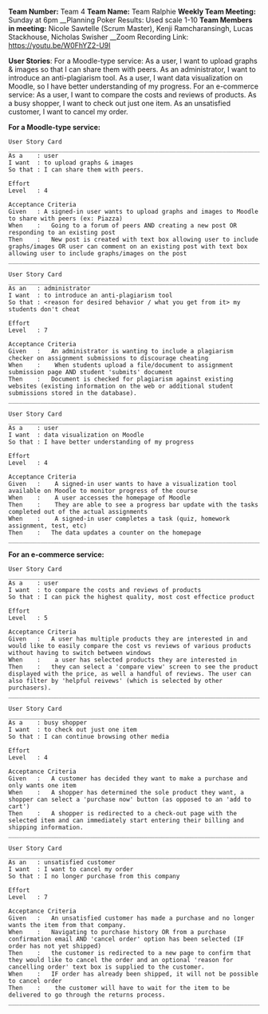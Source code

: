 __Team Number:__ Team 4
__Team Name:__ Team Ralphie
__Weekly Team Meeting:__ Sunday at 6pm
__Planning Poker Results: Used scale 1-10
__Team Members in meeting:__ Nicole Sawtelle (Scrum Master), Kenji Ramcharansingh, Lucas Stackhouse, Nicholas Swisher
__Zoom Recording Link: https://youtu.be/W0FhYZ2-U9I

__User Stories__:
For a Moodle-type service:
As a user, I want to upload graphs & images so that I can share them with peers.
As an administrator, I want to introduce an anti-plagiarism tool.
As a user, I want data visualization on Moodle, so I have better understanding of my progress.
For an e-commerce service:
As a user, I want to compare the costs and reviews of products.
As a busy shopper, I want to check out just one item.
As an unsatisfied customer, I want to cancel my order.

__For a Moodle-type service:__
```
User Story Card
______________________________________________________________________________
As a 	: user
I want	: to upload graphs & images
So that : I can share them with peers.

Effort
Level	: 4

Acceptance Criteria
Given	: A signed-in user wants to upload graphs and images to Moodle to share with peers (ex: Piazza)
When 	: 	Going to a forum of peers AND creating a new post OR responding to an existing post
Then 	: 	New post is created with text box allowing user to include graphs/images OR user can comment on an existing post with text box allowing user to include graphs/images on the post
____________________________________________________________________________

```

```
User Story Card
______________________________________________________________________________
As an	: administrator
I want	: to introduce an anti-plagiarism tool
So that : <reason for desired behavior / what you get from it> my students don't cheat

Effort
Level	: 7

Acceptance Criteria
Given	: 	An administrator is wanting to include a plagiarism checker on assignment submissions to discourage cheating
When 	: 	 When students upload a file/document to assignment submission page AND student 'submits' document
Then 	: 	Document is checked for plagiarism against existing websites (existing information on the web or additional student submissions stored in the database).
____________________________________________________________________________

```

```
User Story Card
______________________________________________________________________________
As a 	: user
I want	: data visualization on Moodle
So that : I have better understanding of my progress

Effort
Level	: 4

Acceptance Criteria
Given	: 	 A signed-in user wants to have a visualization tool available on Moodle to monitor progress of the course
When 	: 	 A user accesses the homepage of Moodle
Then 	: 	 They are able to see a progress bar update with the tasks completed out of the actual assignments
When 	: 	 A signed-in user completes a task (quiz, homework assignment, test, etc)
Then 	: 	The data updates a counter on the homepage
____________________________________________________________________________

```

__For an e-commerce service:__

```
User Story Card
______________________________________________________________________________
As a 	: user
I want	: to compare the costs and reviews of products
So that : I can pick the highest quality, most cost effectice product

Effort
Level	: 5

Acceptance Criteria
Given	: 	A user has multiple products they are interested in and would like to easily compare the cost vs reviews of various products without having to switch between windows
When 	: 	 a user has selected products they are interested in
Then 	: 	they can select a 'compare view' screen to see the product displayed with the price, as well a handful of reviews. The user can also filter by 'helpful reivews' (which is selected by other purchasers).
____________________________________________________________________________

```

```
User Story Card
______________________________________________________________________________
As a 	: busy shopper
I want	: to check out just one item
So that : I can continue browsing other media

Effort
Level	: 4

Acceptance Criteria
Given	: 	A customer has decided they want to make a purchase and only wants one item
When 	: 	A shopper has determined the sole product they want, a shopper can select a 'purchase now' button (as opposed to an 'add to cart')
Then 	: 	A shopper is redirected to a check-out page with the selected item and can immediately start entering their billing and shipping information.
____________________________________________________________________________

```

```
User Story Card
______________________________________________________________________________
As an	: unsatisfied customer
I want	: I want to cancel my order
So that : I no longer purchase from this company

Effort
Level	: 7

Acceptance Criteria
Given	: 	An unsatisfied customer has made a purchase and no longer wants the item from that company.
When 	: 	Navigating to purchase history OR from a purchase confirmation email AND 'cancel order' option has been selected (IF order has not yet shipped)
Then 	: 	the customer is redirected to a new page to confirm that they would like to cancel the order and an optional 'reason for cancelling order' text box is supplied to the customer.
When 	: 	IF order has already been shipped, it will not be possible to cancel order
Then 	: 	 the customer will have to wait for the item to be delivered to go through the returns process.
____________________________________________________________________________

```
